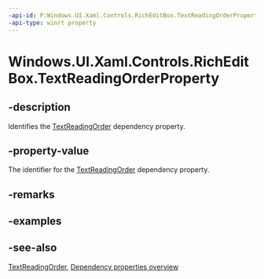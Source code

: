 ```yaml
---
-api-id: P:Windows.UI.Xaml.Controls.RichEditBox.TextReadingOrderProperty
-api-type: winrt property
---
```


<!-- Property syntax
public Windows.UI.Xaml.DependencyProperty TextReadingOrderProperty { get; }
-->

# Windows.UI.Xaml.Controls.RichEditBox.TextReadingOrderProperty

## -description
Identifies the [TextReadingOrder](richeditbox_textreadingorder.md) dependency property.



## -property-value
The identifier for the [TextReadingOrder](richeditbox_textreadingorder.md) dependency property.

## -remarks

## -examples

## -see-also
[TextReadingOrder](richeditbox_textreadingorder.md), [Dependency properties overview](/windows/uwp/xaml-platform/dependency-properties-overview)
